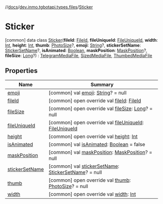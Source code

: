 //[docs](../../../index.md)/[dev.inmo.tgbotapi.types.files](../index.md)/[Sticker](index.md)



# Sticker  
 [common] data class [Sticker](index.md)(**fileId**: [FileId](../../dev.inmo.tgbotapi.requests.abstracts/-file-id/index.md), **fileUniqueId**: [FileUniqueId](../../dev.inmo.tgbotapi.types/index.md#%5Bdev.inmo.tgbotapi.types%2FFileUniqueId%2F%2F%2FPointingToDeclaration%2F%5D%2FClasslikes%2F625018081), **width**: [Int](https://kotlinlang.org/api/latest/jvm/stdlib/kotlin/-int/index.html), **height**: [Int](https://kotlinlang.org/api/latest/jvm/stdlib/kotlin/-int/index.html), **thumb**: [PhotoSize](../-photo-size/index.md)?, **emoji**: [String](https://kotlinlang.org/api/latest/jvm/stdlib/kotlin/-string/index.html)?, **stickerSetName**: [StickerSetName](../../dev.inmo.tgbotapi.types/index.md#%5Bdev.inmo.tgbotapi.types%2FStickerSetName%2F%2F%2FPointingToDeclaration%2F%5D%2FClasslikes%2F625018081)?, **isAnimated**: [Boolean](https://kotlinlang.org/api/latest/jvm/stdlib/kotlin/-boolean/index.html), **maskPosition**: [MaskPosition](../../dev.inmo.tgbotapi.types.stickers/-mask-position/index.md)?, **fileSize**: [Long](https://kotlinlang.org/api/latest/jvm/stdlib/kotlin/-long/index.html)?) : [TelegramMediaFile](../../dev.inmo.tgbotapi.types.files.abstracts/-telegram-media-file/index.md), [SizedMediaFile](../../dev.inmo.tgbotapi.types.files.abstracts/-sized-media-file/index.md), [ThumbedMediaFile](../../dev.inmo.tgbotapi.types.files.abstracts/-thumbed-media-file/index.md)   


## Properties  
  
|  Name |  Summary | 
|---|---|
| <a name="dev.inmo.tgbotapi.types.files/Sticker/emoji/#/PointingToDeclaration/"></a>[emoji](emoji.md)| <a name="dev.inmo.tgbotapi.types.files/Sticker/emoji/#/PointingToDeclaration/"></a> [common] val [emoji](emoji.md): [String](https://kotlinlang.org/api/latest/jvm/stdlib/kotlin/-string/index.html)? = null   <br>|
| <a name="dev.inmo.tgbotapi.types.files/Sticker/fileId/#/PointingToDeclaration/"></a>[fileId](file-id.md)| <a name="dev.inmo.tgbotapi.types.files/Sticker/fileId/#/PointingToDeclaration/"></a> [common] open override val [fileId](file-id.md): [FileId](../../dev.inmo.tgbotapi.requests.abstracts/-file-id/index.md)   <br>|
| <a name="dev.inmo.tgbotapi.types.files/Sticker/fileSize/#/PointingToDeclaration/"></a>[fileSize](file-size.md)| <a name="dev.inmo.tgbotapi.types.files/Sticker/fileSize/#/PointingToDeclaration/"></a> [common] open override val [fileSize](file-size.md): [Long](https://kotlinlang.org/api/latest/jvm/stdlib/kotlin/-long/index.html)? = null   <br>|
| <a name="dev.inmo.tgbotapi.types.files/Sticker/fileUniqueId/#/PointingToDeclaration/"></a>[fileUniqueId](file-unique-id.md)| <a name="dev.inmo.tgbotapi.types.files/Sticker/fileUniqueId/#/PointingToDeclaration/"></a> [common] open override val [fileUniqueId](file-unique-id.md): [FileUniqueId](../../dev.inmo.tgbotapi.types/index.md#%5Bdev.inmo.tgbotapi.types%2FFileUniqueId%2F%2F%2FPointingToDeclaration%2F%5D%2FClasslikes%2F625018081)   <br>|
| <a name="dev.inmo.tgbotapi.types.files/Sticker/height/#/PointingToDeclaration/"></a>[height](height.md)| <a name="dev.inmo.tgbotapi.types.files/Sticker/height/#/PointingToDeclaration/"></a> [common] open override val [height](height.md): [Int](https://kotlinlang.org/api/latest/jvm/stdlib/kotlin/-int/index.html)   <br>|
| <a name="dev.inmo.tgbotapi.types.files/Sticker/isAnimated/#/PointingToDeclaration/"></a>[isAnimated](is-animated.md)| <a name="dev.inmo.tgbotapi.types.files/Sticker/isAnimated/#/PointingToDeclaration/"></a> [common] val [isAnimated](is-animated.md): [Boolean](https://kotlinlang.org/api/latest/jvm/stdlib/kotlin/-boolean/index.html) = false   <br>|
| <a name="dev.inmo.tgbotapi.types.files/Sticker/maskPosition/#/PointingToDeclaration/"></a>[maskPosition](mask-position.md)| <a name="dev.inmo.tgbotapi.types.files/Sticker/maskPosition/#/PointingToDeclaration/"></a> [common] val [maskPosition](mask-position.md): [MaskPosition](../../dev.inmo.tgbotapi.types.stickers/-mask-position/index.md)? = null   <br>|
| <a name="dev.inmo.tgbotapi.types.files/Sticker/stickerSetName/#/PointingToDeclaration/"></a>[stickerSetName](sticker-set-name.md)| <a name="dev.inmo.tgbotapi.types.files/Sticker/stickerSetName/#/PointingToDeclaration/"></a> [common] val [stickerSetName](sticker-set-name.md): [StickerSetName](../../dev.inmo.tgbotapi.types/index.md#%5Bdev.inmo.tgbotapi.types%2FStickerSetName%2F%2F%2FPointingToDeclaration%2F%5D%2FClasslikes%2F625018081)? = null   <br>|
| <a name="dev.inmo.tgbotapi.types.files/Sticker/thumb/#/PointingToDeclaration/"></a>[thumb](thumb.md)| <a name="dev.inmo.tgbotapi.types.files/Sticker/thumb/#/PointingToDeclaration/"></a> [common] open override val [thumb](thumb.md): [PhotoSize](../-photo-size/index.md)? = null   <br>|
| <a name="dev.inmo.tgbotapi.types.files/Sticker/width/#/PointingToDeclaration/"></a>[width](width.md)| <a name="dev.inmo.tgbotapi.types.files/Sticker/width/#/PointingToDeclaration/"></a> [common] open override val [width](width.md): [Int](https://kotlinlang.org/api/latest/jvm/stdlib/kotlin/-int/index.html)   <br>|

